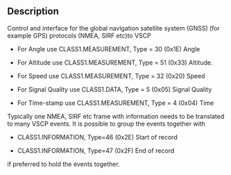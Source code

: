 ## Description

Control and interface for the global navigation satellite system (GNSS) (for example GPS) protocols (NMEA, SIRF etc)to VSCP


*  For Angle use CLASS1.MEASUREMENT, Type = 30 (0x1E) Angle 

*  For Altitude use CLASS1.MEASUREMENT, Type = 51 (0x33) Altitude. 

*  For Speed use CLASS1.MEASUREMENT, Type = 32 (0x20) Speed 

*  For Signal Quality use CLASS1.DATA, Type = 5 (0x05) Signal Quality 

*  For Time-stamp use CLASS1.MEASUREMENT, Type = 4 (0x04) Time

Typically one NMEA, SIRF etc frame with information needs to be translated to many VSCP events. It is possible to group the events together with


*  CLASS1.INFORMATION, Type=46 (0x2E) Start of record 

*  CLASS1.INFORMATION, Type=47 (0x2F) End of record

if preferred to hold the events together. 